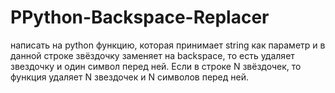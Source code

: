 # PPython-Backspace-Replacer
написать на python функцию, которая принимает string как параметр и в данной строке звёздочку заменяет на backspace, то есть удаляет звездочку и один символ перед ней. Если в строке N звёздочек, то функция удаляет N звездочек и N символов перед ней.
